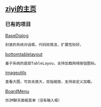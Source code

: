 ## [ziyi的主页](https://ziyi155175.github.io/index/)

### 已有的项目

[BaseDialog](https://github.com/daixuenan/BaseDialog.git)

```markdown
封装的系统对话框，代码较简洁，扩展性较好。
```

[bottomtablelayout](https://github.com/daixuenan/bottomtablelayout.git)

```markdown
基于系统的底部TableLayou，支持加载网络按钮图标。
```

[imageutils](https://github.com/daixuenan/imageutils.git)

```markdown
查看大图，可双击放大，双指缩放，支持自定义加载。
```

[BoardMenu](https://github.com/daixuenan/boardmenu.git)

```markdown
仿IM聊天面板菜单（没有输入框）
```
